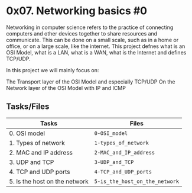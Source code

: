 # 0x07. Networking basics #0

Networking in computer science refers to the practice of connecting computers and other devices together to share resources and communicate. This can be done on a small scale, such as in a home or office, or on a large scale, like the internet.
This project defnes what is an OSI Model, what is a LAN, what is a WAN, what is the Internet and defines TCP/UDP.

In this project we will mainly focus on:

The Transport layer of the OSI Model and especially TCP/UDP
On the Network layer of the OSI Model with IP and ICMP


## Tasks/Files

|Tasks            |Files                         |
|----------------|-------------------------------|
|0. OSI model|`0-OSI_model`|
|1. Types of network|`1-types_of_network`|
|2. MAC and IP address|`2-MAC_and_IP_address`|
|3. UDP and TCP|`3-UDP_and_TCP`|
|4. TCP and UDP ports|`4-TCP_and_UDP_ports`|
|5. Is the host on the network|`5-is_the_host_on_the_network`|
